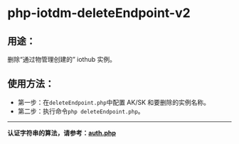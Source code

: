 # php-iotdm-deleteEndpoint-v2

## 用途：

删除“通过物管理创建的” iothub 实例。

## 使用方法：

* 第一步：在`deleteEndpoint.php`中配置 AK/SK 和要删除的实例名称。
* 第二步：执行命令`php deleteEndpoint.php`。

---

**认证字符串的算法，请参考：[auth.php](../../authorization/auth.php)**